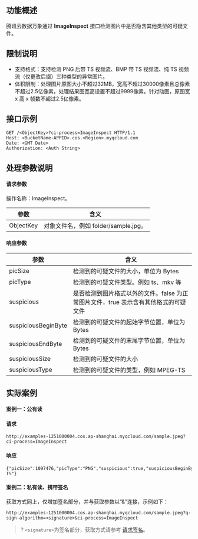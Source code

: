 ## 功能概述

腾讯云数据万象通过 **ImageInspect** 接口检测图片中是否隐含其他类型的可疑文件。

## 限制说明

- 支持格式：支持检测 PNG 后带 TS 视频流、BMP 带 TS 视频流、纯 TS 视频流（仅更改后缀）三种类型的异常图片。
- 体积限制：处理图片原图大小不超过32MB，宽高不超过30000像素且总像素不超过2.5亿像素，处理结果图宽高设置不超过9999像素。针对动图，原图宽 x 高 x 帧数不超过2.5亿像素。

## 接口示例

```plaintext
GET /<ObjectKey>?ci-process=ImageInspect HTTP/1.1
Host: <BucketName-APPID>.cos.<Region>.myqcloud.com
Date: <GMT Date>
Authorization: <Auth String>
```

## 处理参数说明

#### 请求参数

操作名称：ImageInspect。

| 参数         | 含义                                                         |
| ------------ | ------------------------------------------------------------ |
| ObjectKey  | 对象文件名，例如 folder/sample.jpg。                           | 

#### 响应参数

| 参数                | 含义                                                         |
| ------------------- | ------------------------------------------------------------ |
| picSize             | 检测到的可疑文件的大小，单位为 Bytes                         |
| picType             | 检测到的可疑文件类型。例如 ts、mkv 等                        |
| suspicious          | 是否检测到图片格式以外的文件。false 为正常图片文件，true 表示含有其他格式的可疑文件 |
| suspiciousBeginByte | 检测到的可疑文件的起始字节位置，单位为 Bytes                 |
| suspiciousEndByte   | 检测到的可疑文件的末尾字节位置，单位为 Bytes                 |
| suspiciousSize      | 检测到的可疑文件的大小                                       |
| suspiciousType      | 检测到的可疑文件的类型，例如 MPEG-TS                            |

## 实际案例

#### 案例一：公有读

#### 请求
```plaintext
http://examples-1251000004.cos.ap-shanghai.myqcloud.com/sample.jpeg?ci-process=ImageInspect
```

#### 响应
```plaintext
{"picSize":1097476,"picType":"PNG","suspicious":true,"suspiciousBeginByte":120,"suspiciousEndByte":1097475,"suspiciousSize":1097356,"suspiciousType":"MPEG-TS"}
```

#### 案例二：私有读、携带签名

获取方式同上，仅增加签名部分，并与获取参数以“&”连接，示例如下：

```plaintext
http://examples-1251000004.cos.ap-shanghai.myqcloud.com/sample.jpeg?q-sign-algorithm=<signature>&ci-process=ImageInspect
```

>? `<signature>`为签名部分，获取方式请参考 [请求签名](https://intl.cloud.tencent.com/document/product/436/7778)。
>
